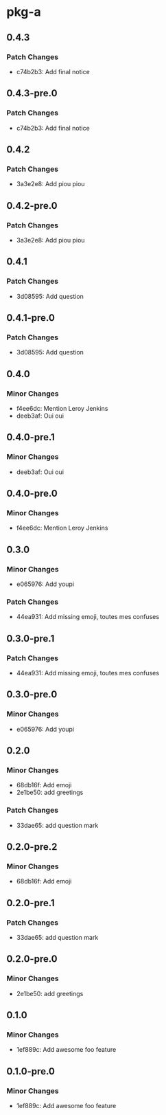 # pkg-a

## 0.4.3

### Patch Changes

- c74b2b3: Add final notice

## 0.4.3-pre.0

### Patch Changes

- c74b2b3: Add final notice

## 0.4.2

### Patch Changes

- 3a3e2e8: Add piou piou

## 0.4.2-pre.0

### Patch Changes

- 3a3e2e8: Add piou piou

## 0.4.1

### Patch Changes

- 3d08595: Add question

## 0.4.1-pre.0

### Patch Changes

- 3d08595: Add question

## 0.4.0

### Minor Changes

- f4ee6dc: Mention Leroy Jenkins
- deeb3af: Oui oui

## 0.4.0-pre.1

### Minor Changes

- deeb3af: Oui oui

## 0.4.0-pre.0

### Minor Changes

- f4ee6dc: Mention Leroy Jenkins

## 0.3.0

### Minor Changes

- e065976: Add youpi

### Patch Changes

- 44ea931: Add missing emoji, toutes mes confuses

## 0.3.0-pre.1

### Patch Changes

- 44ea931: Add missing emoji, toutes mes confuses

## 0.3.0-pre.0

### Minor Changes

- e065976: Add youpi

## 0.2.0

### Minor Changes

- 68db16f: Add emoji
- 2e1be50: add greetings

### Patch Changes

- 33dae65: add question mark

## 0.2.0-pre.2

### Minor Changes

- 68db16f: Add emoji

## 0.2.0-pre.1

### Patch Changes

- 33dae65: add question mark

## 0.2.0-pre.0

### Minor Changes

- 2e1be50: add greetings

## 0.1.0

### Minor Changes

- 1ef889c: Add awesome foo feature

## 0.1.0-pre.0

### Minor Changes

- 1ef889c: Add awesome foo feature
